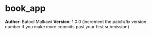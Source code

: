 # book_app


**Author**: Batool Malkawi
**Version**: 1.0.0 (increment the patch/fix version number if you make more commits past your first submission)

